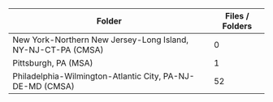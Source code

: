 | Folder                                                       |   Files / Folders |
|--------------------------------------------------------------|-------------------|
| New York-Northern New Jersey-Long Island, NY-NJ-CT-PA (CMSA) |                 0 |
| Pittsburgh, PA (MSA)                                         |                 1 |
| Philadelphia-Wilmington-Atlantic City, PA-NJ-DE-MD (CMSA)    |                52 |